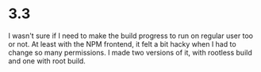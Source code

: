 # 3.3
I wasn't sure if I need to make the build progress to run on regular user too or not.
At least with the NPM frontend, it felt a bit hacky when I had to change so many permissions.
I made two versions of it, with rootless build and one with root build.
